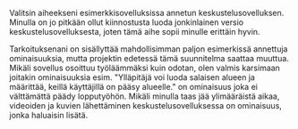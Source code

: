 Valitsin aiheekseni esimerkkisovelluksissa annetun keskustelusovelluksen.
Minulla on jo pitkään ollut kiinnostusta luoda jonkinlainen versio keskustelusovelluksesta, joten tämä aihe sopii minulle erittäin hyvin.

Tarkoituksenani on sisällyttää mahdollisimman paljon esimerkissä annettuja ominaisuuksia, mutta projektin edetessä tämä suunnitelma saattaa muuttua.
Mikäli sovellus osoittuu työläämmäksi kuin odotan, olen valmis karsimaan joitakin ominaisuuksia esim. 
"Ylläpitäjä voi luoda salaisen alueen ja määrittää, keillä käyttäjillä on pääsy alueelle." on ominaisuus joka ei välttämättä päädy lopputyöhön.
Mikäli minulla taas jää ylimääräistä aikaa, videoiden ja kuvien lähettäminen keskustelusovelluksessa on ominaisuus, jonka haluaisin lisätä.

